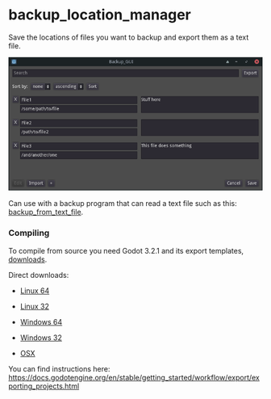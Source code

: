 # backup_location_manager
Save the locations of files you want to backup and export them as a text file.

<img src="https://github.com/missing-semi-colon/backup_location_manager/blob/main/docs/main_view_screen_cap.png" width="600">

Can use with a backup program that can read a text file such as this: [backup_from_text_file](https://github.com/missing-semi-colon/backup_from_text_file).

### Compiling
To compile from source you need Godot 3.2.1 and its export templates, [downloads](https://downloads.tuxfamily.org/godotengine/3.2.1/).

Direct downloads:

- [Linux 64](https://downloads.tuxfamily.org/godotengine/3.2.1/Godot_v3.2.1-stable_x11.64.zip)

- [Linux 32](https://downloads.tuxfamily.org/godotengine/3.2.1/Godot_v3.2.1-stable_x11.32.zip)

- [Windows 64](https://downloads.tuxfamily.org/godotengine/3.2.1/Godot_v3.2.1-stable_win64.exe.zip)

- [Windows 32](https://downloads.tuxfamily.org/godotengine/3.2.1/Godot_v3.2.1-stable_win32.exe.zip)

- [OSX](https://downloads.tuxfamily.org/godotengine/3.2.1/Godot_v3.2.1-stable_osx.64.zip)

You can find instructions here: https://docs.godotengine.org/en/stable/getting_started/workflow/export/exporting_projects.html
